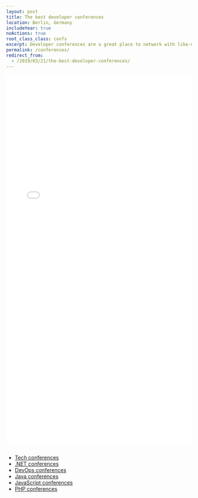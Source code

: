 ```yaml
---
layout: post
title: The best developer conferences
location: Berlin, Germany
includeYear: true
noActions: true
root_class_class: confs
excerpt: Developer conferences are a great place to network with like-minded developers and learn from the best software engineers in our field. Thousands of conferences happening around the world, but not all of them are equally good. Below is my list of best developer conferences to attend. I personally attended every conference on the list.
permalink: /conferences/
redirect_from:
  - /2019/03/21/the-best-developer-conferences/
---
```


<div align="center">
<iframe width="100%" height="1000px" src="//dev.events" title="Developer conferences" frameborder="0" allow="accelerometer; autoplay; clipboard-write; encrypted-media; gyroscope; picture-in-picture" allowfullscreen></iframe>
</div>

<br>

- [Tech conferences](/conferences/tech)
- [.NET conferences](/conferences/dotnet)
- [DevOps conferences](/conferences/devops)
- [Java conferences](/conferences/java)
- [JavaScript conferences](/conferences/javascript)
- [PHP conferences](/conferences/php)
